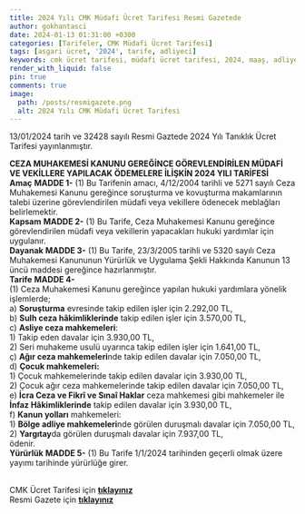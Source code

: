 ```yaml
---
title: 2024 Yılı CMK Müdafi Ücret Tarifesi Resmi Gazetede
author: gokhantasci
date: 2024-01-13 01:31:00 +0300
categories: [Tarifeler, CMK Müdafi Ücret Tarifesi]
tags: [asgari ücret, '2024', tarife, adliyeci]
keywords: cmk ücret tarifesi, müdafi ücret tarifesi, 2024, maaş, adliyeci, Adalet Bakanlığı
render_with_liquid: false
pin: true
comments: true
image:
  path: /posts/resmigazete.png
  alt: 2024 Yılı CMK Müdafi Ücret Tarifesi
---
```


13/01/2024 tarih ve 32428 sayılı Resmi Gaztede 2024 Yılı Tanıklık Ücret Tarifesi yayınlanmıştır.


**CEZA MUHAKEMESİ KANUNU GEREĞİNCE GÖREVLENDİRİLEN MÜDAFİ VE VEKİLLERE YAPILACAK ÖDEMELERE  İLİŞKİN 2024 YILI TARİFESİ**
<br>
**Amaç**
**MADDE 1-** (1) Bu Tarifenin amacı, 4/12/2004 tarihli ve 5271 sayılı Ceza Muhakemesi Kanunu gereğince soruşturma ve kovuşturma makamlarının talebi üzerine görevlendirilen müdafi veya vekillere ödenecek meblağları belirlemektir.
<br>
**Kapsam**
**MADDE 2-** (1) Bu Tarife, Ceza Muhakemesi Kanunu gereğince görevlendirilen müdafi veya vekillerin yapacakları hukuki yardımlar için uygulanır.
<br>
**Dayanak**
**MADDE 3-** (1) Bu Tarife, 23/3/2005 tarihli ve 5320 sayılı Ceza Muhakemesi Kanununun Yürürlük ve Uygulama Şekli Hakkında Kanunun 13 üncü maddesi gereğince hazırlanmıştır.
<br>
**Tarife**
**MADDE 4-** 
<br>(1) Ceza Muhakemesi Kanunu gereğince yapılan hukuki yardımlara yönelik işlemlerde;
<br>a) **Soruşturma** evresinde takip edilen işler için 2.292,00 TL,
<br>b) **Sulh ceza hâkimliklerinde** takip edilen işler için 3.570,00 TL,
<br>c) **Asliye ceza mahkemeleri**:
<br>1) Takip eden davalar için 3.930,00 TL,
<br>2) Seri muhakeme usulü uyarınca takip edilen işler için 1.641,00 TL,
<br>ç) **Ağır ceza mahkemeleri**nde takip edilen davalar için 7.050,00 TL,
<br>d) **Çocuk mahkemeleri:**
<br>1) Çocuk mahkemelerinde takip edilen davalar için 3.930,00 TL,
<br>2) Çocuk ağır ceza mahkemelerinde takip edilen davalar için 7.050,00 TL,
<br>e) **İcra Ceza ve Fikrî ve Sınaî Haklar** ceza mahkemesi gibi mahkemeler ile **İnfaz Hâkimliklerinde** takip edilen davalar için 3.930,00 TL,
<br>f) **Kanun yolları** mahkemeleri:
<br>1) **Bölge adliye mahkemeleri**nde görülen duruşmalı davalar için 7.050,00 TL,
<br>2) **Yargıtay**da görülen duruşmalı davalar için 7.937,00 TL,
<br>ödenir.
<br>
**Yürürlük**
**MADDE 5-** (1) Bu Tarife 1/1/2024 tarihinden geçerli olmak üzere yayımı tarihinde yürürlüğe girer.


<br>CMK Ücret Tarifesi için [**tıklayınız**](https://adliyeci.com.tr/cmkavukat/)
<br>Resmi Gazete için [**tıklayınız**](https://www.resmigazete.gov.tr/eskiler/2024/01/20240113-12.htm)
